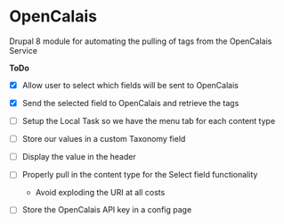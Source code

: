 
# OpenCalais
Drupal 8 module for automating the pulling of tags from the OpenCalais Service

**ToDo**

 - [X] Allow user to select which fields will be sent to OpenCalais
 - [X] Send the selected field to OpenCalais and retrieve the tags
 - [ ] Setup the Local Task so we have the menu tab for each content type
 - [ ] Store our values in a custom Taxonomy field
 - [ ] Display the value in the header
 - [ ] Properly pull in the content type for the Select field functionality
	 - Avoid exploding the URI at all costs
 - [ ] Store the OpenCalais API key in a config page

